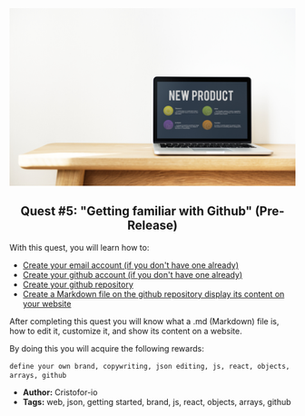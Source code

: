 <p align="center">
  <img src ="../img/extend.jpg" />
</p>

<p align="center">
  <h2 align="center"> Quest #5: "Getting familiar with Github" (Pre-Release)</h2>
</p>

With this quest, you will learn how to:
  * [Create your email account (if you don't have one already)](challenge1)
  * [Create your github account (if you don't have one already)](challenge2)
  * [Create your github repository](challenge3)
  * [Create a Markdown file on the github repository display its content on your website](challenge4)

After completing this quest you will know what a .md (Markdown) file is, how to edit it, customize it, and show its content on a website.


By doing this you will acquire the following rewards:
```$xslt
define your own brand, copywriting, json editing, js, react, objects, arrays, github
```

* **Author:** Cristofor-io
* **Tags:** web, json, getting started, brand, js, react, objects, arrays, github
